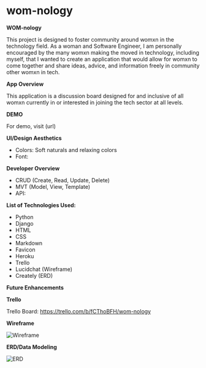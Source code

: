 # wom-nology

__WOM-nology__

This project is designed to foster community around womxn in the technology field. As a woman and Software Engineer, I am personally encouraged by the many womxn making the moved in technology, including myself, that I wanted to create an application that would allow for womxn to come together and share ideas, advice, and information freely in community other womxn in tech. 

__App Overview__

This application is a discussion board designed for and inclusive of all womxn currently in or interested in joining the tech sector at all levels. 

__DEMO__

For demo, visit (url)

__UI/Design Aesthetics__
- Colors: Soft naturals and relaxing colors
- Font:

__Developer Overview__
- CRUD (Create, Read, Update, Delete)
- MVT (Model, View, Template)
- API:

__List of Technologies Used:__
- Python
- Django
- HTML
- CSS
- Markdown
- Favicon
- Heroku
- Trello
- Lucidchat (Wireframe)
- Creately (ERD)

__Future Enhancements__

__Trello__

Trello Board: https://trello.com/b/fCThoBFH/wom-nology

__Wireframe__

![Wireframe](https://i.imgur.com/HTN6PUH.png)

__ERD/Data Modeling__

![ERD](https://i.imgur.com/oe3vlHX.png)